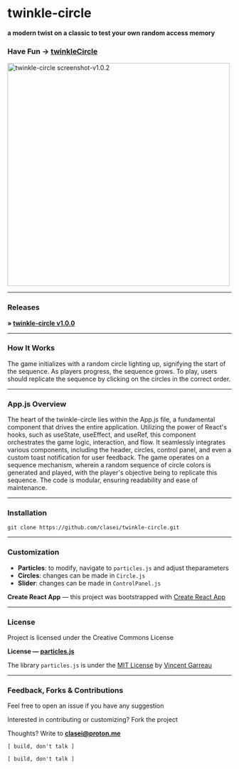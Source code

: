 # twinkle-circle
**a modern twist on a classic to test your own random access memory**


### Have Fun → [twinkleCircle](https://clasei.github.io/twinkle-circle/)
<img src="https://github.com/clasei/twinkle-circle/assets/128303027/cf7fd7b4-fb25-4e73-8e0f-9ae7dd70532b" alt="twinkle-circle screenshot-v1.0.2" width="500"/>

---

### Releases

**» [twinkle-circle v1.0.0](https://github.com/clasei/twinkle-circle/releases/tag/v1.0.0)**

---

### How It Works

The game initializes with a random circle lighting up, signifying the start of the sequence. As players progress, the sequence grows. To play, users should replicate the sequence by clicking on the circles in the correct order.

---

### App.js Overview

The heart of the twinkle-circle lies within the App.js file, a fundamental component that drives the entire application. Utilizing the power of React's hooks, such as useState, useEffect, and useRef, this component orchestrates the game logic, interaction, and flow. It seamlessly integrates various components, including the header, circles, control panel, and even a custom toast notification for user feedback. The game operates on a sequence mechanism, wherein a random sequence of circle colors is generated and played, with the player's objective being to replicate this sequence. The code is modular, ensuring readability and ease of maintenance.

---

### Installation

  `git clone https://github.com/clasei/twinkle-circle.git`

---

### Customization

- **Particles**: to modify, navigate to `particles.js` and adjust theparameters
- **Circles**: changes can be made in `Circle.js`
- **Slider**: changes can be made in `ControlPanel.js` 

**Create React App** — this project was bootstrapped with [Create React App](https://github.com/facebook/create-react-app)

---

### License

Project is licensed under the Creative Commons License

**License — [particles.js](https://github.com/VincentGarreau/particles.js)**

The library `particles.js` is under the [MIT License](https://github.com/VincentGarreau/particles.js/blob/master/LICENSE.md) by [Vincent Garreau](https://github.com/VincentGarreau)

---

### Feedback, Forks & Contributions

Feel free to open an issue if you have any suggestion

Interested in contributing or customizing? Fork the project

Thoughts? Write to [**clasei@proton.me**](mailto:clasei@proton.me)

```[ build, don't talk ]```

```[ build, don't talk ]```
